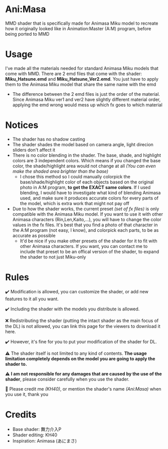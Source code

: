 # Ani:Masa
MMD shader that is specifically made for Animasa Miku model to recreate how it originally looked like in Animation:Master (A:M) program, before being ported to MMD

# Usage
I've made all the materials needed for standard Animasa Miku models that come with MMD. There are 2 emd files that come with the shader: **Miku_Hatsune.emd** and **Miku_Hatsune_Ver2.emd**. You just have to apply them to the Animasa Miku model that share the same name with the emd
- The difference between the 2 emd files is just the order of the material. Since Animasa Miku ver1 and ver2 have slightly different material order, applying the emd wrong would mess up which fx goes to which material

# Notices
- The shader has no shadow casting
- The shader shades the model based on camera angle, light direcion sliders don't affect it
- There is no color blending in the shader. The base, shade, and highlight colors are 3 independent colors. Which means if you changed the base color, the shade/highlight area would not change at all *(You can even make the shaded area brighter than the base)*
  - I chose this method so I could manually colorpick the base/shade/highlight color of each objects based on the original photo in A:M program, **to get the EXACT same colors**. If I used blending, I would have to investigate what kind of blending Animasa used, and make sure it produces accurate colors for every parts of the model, which is extra work that might not pay off
 - Due to how the shader works, the current preset *(set of fx files)* is only compatible with the Animasa Miku model. If you want to use it with other Animasa characters (Rin,Len,Kaito,...), you will have to change the color values in the fx files. It's best that you find a photo of that character in the A:M program (not easy, I know), and colorpick each parts, to be as accurate as possible
    - It'd be nice if you make other presets of the shader for it to fit with other Animasa characters. If you want, you can contact me to include that preset to be an offical version of the shader, to expand the shader to not just Miku-only
  
# Rules
✔️ Modification is allowed, you can customize the shader, or add new features to it all you want.

✔️ Including the shader with the models you distribute is allowed.

❌ Redistributing the shader (putting the intact shader as the main focus of the DL) is not allowed, you can link this page for the viewers to download it here.

✔️ However, it's fine for you to put your modification of the shader for DL.

⚠️ The shader itself is not limited to any kind of contents. **The usage limitation completely depends on the model you are going to apply the shader to.**

⚠️ **I am not responsible for any damages that are caused by the use of the shader**, please consider carefully when you use the shader.

🗿 Please credit me *(KH40)*, or mention the shader's name *(Ani:Masa)* when you use it, thank you

# Credits
- Base shader: 舞力介入P
- Shader editing: KH40
- Inspiration: Animasa (あにまさ)

